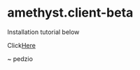 # amethyst.client-beta

Installation tutorial below

Click<a href="https://www.tiktok.com/@amethystclient/video/7033899797283360046">Here</a>

~ pedzio
